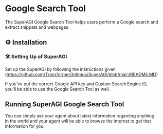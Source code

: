 # Google Search Tool

The SuperAGI Google Search Tool helps users perform a Google search and extract snippets and webpages.

## ⚙️ Installation

### 🛠 **Setting Up of SuperAGI**
Set up the SuperAGI by following the instructions given (https://github.com/TransformerOptimus/SuperAGI/blob/main/README.MD)

If you've put the correct Google API key and Custom Search Engine ID, you'll be able to use the Google Search Tool as well.

## Running SuperAGI Google Search Tool

You can simply ask your agent about latest information regarding anything in the world and your agent will be able to browse the internet to get that information for you. 